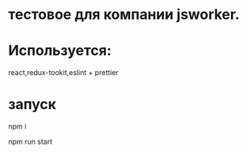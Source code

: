 # тестовое для компании jsworker.

# Используется:

react,redux-tookit,eslint + prettier

# запуск

npm i

npm run start
